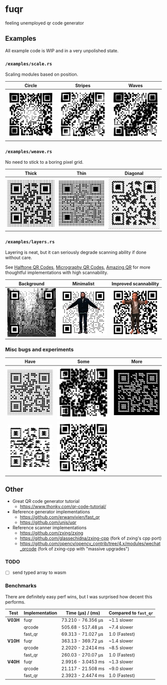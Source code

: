 # fuqr

feeling unemployed qr code generator

## Examples

All example code is WIP and in a very unpolished state.

### `/examples/scale.rs`

Scaling modules based on position.

| Circle                                 | Stripes                                  | Waves                                |
| -------------------------------------- | ---------------------------------------- | ------------------------------------ |
| ![circle](./examples/scale_circle.png) | ![stripes](./examples/scale_stripes.gif) | ![waves](./examples/scale_waves.gif) |

### `/examples/weave.rs`

No need to stick to a boring pixel grid.

| Thick                                | Thin                               | Diagonal                               |
| ------------------------------------ | ---------------------------------- | -------------------------------------- |
| ![thick](./examples/weave_thick.png) | ![thin](./examples/weave_thin.png) | ![diagonal](./examples/weave_diag.png) |

### `/examples/layers.rs`

Layering is neat, but it can seriously degrade scanning ability if done without care.

See [Halftone QR Codes](https://cgv.cs.nthu.edu.tw/projects/Recreational_Graphics/Halftone_QRCodes), [Micrography QR Codes](https://cgv.cs.nthu.edu.tw/projects/Recreational_Graphics/MQRC), [Amazing QR](https://github.com/x-hw/amazing-qr) for more thoughtful implementations with high scannability.

| Background                                      | Minimalist                         | Improved scannability                  |
| ----------------------------------------------- | ---------------------------------- | -------------------------------------- |
| ![background](./examples/layers_background.png) | ![thin](./examples/layers_min.gif) | ![diagonal](./examples/layers_max.gif) |

### Misc bugs and experiments

| Have                                        | Some                                      | More                            |
| ------------------------------------------- | ----------------------------------------- | ------------------------------- |
| ![bathroom](./examples/misc/bathroom.png)   | ![diamonds](./examples/misc/diamonds.gif) | ![mmm](./examples/misc/mmm.png) |
| ![mountains](./examples/misc/mountains.png) | ![diamonds](./examples/misc/zebra.gif)    |                                 |

## Other

- Great QR code generator tutorial
  - https://www.thonky.com/qr-code-tutorial/
- Reference generator implementations
  - https://github.com/erwanvivien/fast_qr
  - https://github.com/unjs/uqr
- Reference scanner implementations
  - https://github.com/zxing/zxing
  - https://github.com/glassechidna/zxing-cpp (fork of zxing's cpp port)
  - https://github.com/opencv/opencv_contrib/tree/4.x/modules/wechat_qrcode (fork of zxing-cpp with "massive upgrades")

### TODO

- [ ] send typed array to wasm

### Benchmarks

There are definitely easy perf wins, but I was surprised how decent this performs.

| Test     | Implementation | Time (µs) / (ms)   | Compared to `fast_qr` |
| -------- | -------------- | ------------------ | --------------------- |
| **V03H** | fuqr           | 73.210 - 76.356 µs | ~1.1 slower           |
|          | qrcode         | 505.68 - 517.48 µs | ~7.4 slower           |
|          | fast_qr        | 69.313 - 71.027 µs | 1.0 (Fastest)         |
| **V10H** | fuqr           | 363.13 - 369.72 µs | ~1.4 slower           |
|          | qrcode         | 2.2020 - 2.2414 ms | ~8.5 slower           |
|          | fast_qr        | 260.03 - 270.07 µs | 1.0 (Fastest)         |
| **V40H** | fuqr           | 2.9916 - 3.0453 ms | ~1.3 slower           |
|          | qrcode         | 21.117 - 21.508 ms | ~9.0 slower           |
|          | fast_qr        | 2.3923 - 2.4474 ms | 1.0 (Fastest)         |
